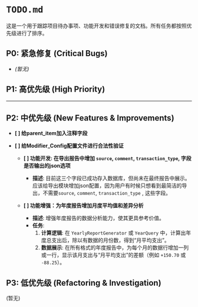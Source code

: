 

# **`TODO.md`**

这是一个用于跟踪项目待办事项、功能开发和错误修复的文档。所有任务都按照优先级进行了排序。

## P0: 紧急修复 (Critical Bugs)

  * *(暂无)*

## P1: 高优先级 (High Priority)

-----

## P2: 中优先级 (New Features & Improvements)

  * **[ ] 给parent_item加入注释字段**

* **[ ] 给Modifier_Config配置文件进行合法性验证**

  * **[ ] 功能开发: 在导出报告中增加 `source`, `comment`, `transaction_type`,  字段是否输出的json选项**

      * **描述**: 目前这三个字段已成功存入数据库，但尚未在最终报告中展示。应该给导出模块增加json配置，因为用户有时候只想看到最简洁的导出，不需要`source`, `comment`, `transaction_type` ,   这些字段。


  * **[ ] 功能增强：为年度报告增加月度平均值和差异分析**

      * **描述**: 增强年度报告的数据分析能力，使其更具参考价值。
      * **任务**:
        1.  **计算逻辑**: 在 `YearlyReportGenerator` 或 `YearQuery` 中，计算出年度总支出后，除以有数据的月份数，得到“月平均支出”。
        2.  **数据展示**: 在所有格式的年度报告中，为每个月的数据行增加一列或一行，显示该月支出与“月平均支出”的差额（例如 `+150.70` 或 `-88.25`）。

## P3: 低优先级 (Refactoring & Investigation)
(暂无)